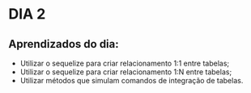 # DIA 2

## Aprendizados do dia:
* Utilizar o sequelize para criar relacionamento 1:1 entre tabelas;
* Utilizar o sequelize para criar relacionamento 1:N entre tabelas;
* Utilizar métodos que simulam comandos de integração de tabelas.